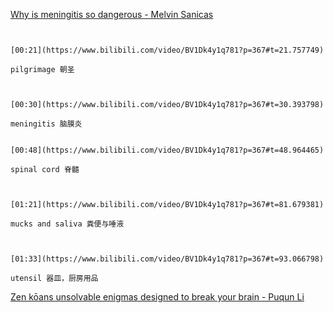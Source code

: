 [Why is meningitis so dangerous - Melvin Sanicas](https://www.bilibili.com/video/BV1Dk4y1q781?p=367)

```ad-note


[00:21](https://www.bilibili.com/video/BV1Dk4y1q781?p=367#t=21.757749)

pilgrimage 朝圣

```
```ad-note


[00:30](https://www.bilibili.com/video/BV1Dk4y1q781?p=367#t=30.393798)

meningitis 脑膜炎

```
```ad-note

[00:48](https://www.bilibili.com/video/BV1Dk4y1q781?p=367#t=48.964465)

spinal cord 脊髓

```
```ad-note


[01:21](https://www.bilibili.com/video/BV1Dk4y1q781?p=367#t=81.679381)

mucks and saliva 粪便与唾液

```
```ad-note


[01:33](https://www.bilibili.com/video/BV1Dk4y1q781?p=367#t=93.066798)

utensil 器皿，厨房用品

```

[Zen kōans unsolvable enigmas designed to break your brain - Puqun Li](https://www.bilibili.com/video/BV1Dk4y1q781?p=368)
